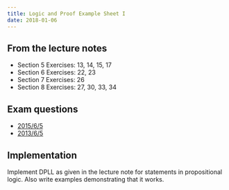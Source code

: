 ```yaml
---
title: Logic and Proof Example Sheet I
date: 2018-01-06
---
```


## From the lecture notes

 - Section 5 Exercises: 13, 14, 15, 17
 - Section 6 Exercises: 22, 23
 - Section 7 Exercises: 26
 - Section 8 Exercises: 27, 30, 33, 34

## Exam questions

  - [2015/6/5](http://www.cl.cam.ac.uk/teaching/exams/pastpapers/y2015p6q5.pdf)
  - [2013/6/5](http://www.cl.cam.ac.uk/teaching/exams/pastpapers/y2013p6q5.pdf)

## Implementation

Implement DPLL as given in the lecture note for statements in propositional
logic. Also write examples demonstrating that it works.
